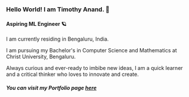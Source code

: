 ### Hello World! I am Timothy Anand. 👋
#### Aspiring ML Engineer 🪐

I am currently residing in Bengaluru, India. 

I am pursuing my Bachelor's in Computer Science and Mathematics at Christ University, Bengaluru.

Always curious and ever-ready to imbibe new ideas, I am a quick learner and a critical thinker who loves to innovate and create. 

##### You can visit my Portfolio page [here](https://timothee-git.github.io/My-Portfolio/)
<!--
**timothee-git/timothee-git** is a ✨ _special_ ✨ repository because its `README.md` (this file) appears on your GitHub profile.

Here are some ideas to get you started:

- 🔭 I’m currently working on ...
- 🌱 I’m currently learning ...
- 👯 I’m looking to collaborate on ...
- 🤔 I’m looking for help with ...
- 💬 Ask me about ...
- 📫 How to reach me: ...
- 😄 Pronouns: ...
- ⚡ Fun fact: ...
-->
